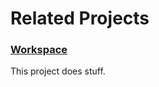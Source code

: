 

# Related Projects

### [Workspace](https://github.com/SDGGiesbrecht/Workspace)

This project does stuff.
